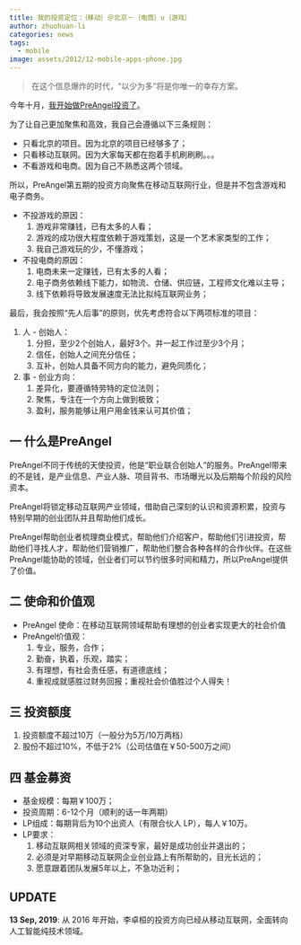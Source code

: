 ```yaml
---
title: 我的投资定位：｛移动｝＠北京－｛电商｝∪｛游戏｝
author: zhuohuan-li
categories: news
tags:
  - mobile
image: assets/2012/12-mobile-apps-phone.jpg
---
```


> 在这个信息爆炸的时代，“以少为多”将是你唯一的幸存方案。

今年十月，[我开始做PreAngel投资了](/huan-preangel-professional-cofounder-service/)。

为了让自己更加聚焦和高效，我自己会遵循以下三条规则：

- 只看北京的项目。因为北京的项目已经够多了；
- 只看移动互联网。因为大家每天都在抱着手机刷刷刷。。。
- 不看游戏和电商。因为自己不熟悉这两个领域。

所以，PreAngel第五期的投资方向聚焦在移动互联网行业，但是并不包含游戏和电子商务。

- 不投游戏的原因：
  1. 游戏非常赚钱，已有太多的人看；
  1. 游戏的成功很大程度依赖于游戏策划，这是一个艺术家类型的工作；
  1. 我自己游戏玩的少，不懂游戏；
- 不投电商的原因：
  1. 电商未来一定赚钱，已有太多的人看；
  1. 电子商务依赖线下能力，如物流、仓储、供应链，工程师文化难以主导；
  1. 线下依赖将导致发展速度无法比拟纯互联网业务；

最后，我会按照“先人后事”的原则，优先考虑符合以下两项标准的项目：

1. 人 - 创始人：
    1. 分担，至少2个创始人，最好3个。并一起工作过至少3个月；
    1. 信任，创始人之间充分信任；
    1. 互补，创始人具备不同方向的能力，避免同质化；
1. 事 - 创业方向：
    1. 差异化，要遵循特劳特的定位法则；
    1. 聚焦，专注在一个方向上做到极致；
    1. 盈利，服务能够让用户用金钱来认可其价值；

## 一 什么是PreAngel

PreAngel不同于传统的天使投资，他是“职业联合创始人”的服务。PreAngel带来的不是钱，是产业信息、产业人脉、项目背书、市场曝光以及后期每个阶段的风险资本。

PreAngel将锁定移动互联网产业领域，借助自己深刻的认识和资源积累，投资与特别早期的创业团队并且帮助他们成长。

PreAngel帮助创业者梳理商业模式，帮助他们介绍客户，帮助他们引进投资，帮助他们寻找人才，帮助他们营销推广，帮助他们整合各种各样的合作伙伴。在这些PreAngel能协助的领域，创业者们可以节约很多时间和精力，所以PreAngel提供了价值。

## 二 使命和价值观

- PreAngel 使命：在移动互联网领域帮助有理想的创业者实现更大的社会价值
- PreAngel价值观：
  1. 专业，服务，合作；
  1. 勤奋，执着，乐观，踏实；
  1. 有理想，有社会责任感，有道德底线；
  1. 重视成就感胜过财务回报；重视社会价值胜过个人得失！

## 三 投资额度

1. 投资额度不超过10万（一般分为5万/10万两档）
1. 股份不超过10%，不低于2%（公司估值在￥50-500万之间）

## 四 基金募资

- 基金规模：每期￥100万；
- 投资周期：6-12个月（顺利的话一年两期）
- LP组成：每期背后为10个出资人（有限合伙人 LP），每人￥10万。
- LP要求：
  1. 移动互联网相关领域的资深专家，最好是成功创业并退出的；
  1. 必须是对早期移动互联网企业创业路上有所帮助的，目光长远的；
  1. 愿意跟着团队发展5年以上，不急功近利；

## UPDATE

**13 Sep, 2019**: 从 2016 年开始，李卓桓的投资方向已经从移动互联网，全面转向人工智能纯技术领域。
